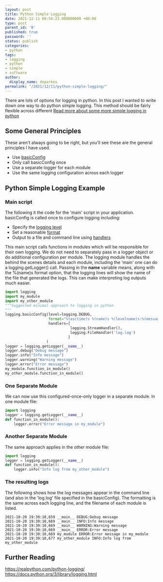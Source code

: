 ```yaml
---
layout: post
title: Python Simple Logging
date: 2021-12-11 08:54:23.000000000 +00:00
type: post
parent_id: '0'
published: true
password: ''
status: publish
categories:
- python
tags:
- logging
- python
- simple
- software
author:
  display_name: deparkes
permalink: "/2021/12/11/python-simple-logging/"
---
```

There are lots of options for logging in python. In this post I wanted to write down one way to do python simple logging. This method should be fairly flexible across different
<a href="https://deparkes.co.uk/2017/02/17/simple-python-logging/">Read more about some more simple logging in python</a>
<h2>Some General Principles</h2>
These aren't always going to be right, but you'll see these are the general principles I have used.
<ul>
<li>Use <a href="https://docs.python.org/3/library/logging.html#logging.basicConfig">basicConfig</a>
</li>
<li>Only call basicConfig once</li>
<li>Use a separate logger for each module</li>
<li>Use the same logging configuration across each logger</li>
</ul>
<h2>Python Simple Logging Example</h2>
<h3>Main script</h3>
The following it the code for the 'main' script in your application.
basicConfig is called once to configure logging including:
<ul>
<li>Specify the <a href="https://docs.python.org/3/howto/logging.html#when-to-use-logging">logging level</a>
</li>
<li>Set a reasonable <a href="https://docs.python.org/3/library/logging.html#formatter-objects">format</a>
</li>
<li>Output to a file and command line using <a href="https://docs.python.org/3/library/logging.handlers.html">handlers</a>
</li>
</ul>
This main script calls functions in modules which will be responsible for their own logging. We do not need to separately pass in a logger object or do additional configuration per module.
The logging module handles the behind the scenes details and each module, including the 'main' one can do a logging.getLogger() call.
Passing in the <strong>name</strong> variable means, along with the %(name)s format option, that the logging lines will show the name of the file that generated the logs. This can make interpreting log outputs much easier.

```python
import logging
import my_module
import my_other_module
"""Suggested minimal approach to logging in python
"""
logging.basicConfig(level=logging.DEBUG,
                    format="%(asctime)s %(name)s %(levelname)s:%(message)s",
                    handlers=[
                              logging.StreamHandler(),
                              logging.FileHandler('log.log')
                             ]
                   )
logger = logging.getLogger(__name__)
logger.debug("Debug message")
logger.info("Info message")
logger.warning("Warning message")
logger.error("Error message")
my_module.function_in_module()
my_other_module.function_in_module()
```

<h3>One Separate Module</h3>
We can now use this configured-once-only logger in a separate module.
In one module file:

```python
import logging
logger = logging.getLogger(__name__)
def function_in_module():
    logger.error("Error message in my_module")
```

<h3>Another Separate Module</h3>
The same approach applies in the other module file:

```python
import logging
logger = logging.getLogger(__name__)
def function_in_module():
    logger.info("Info log from my_other_module")
```

<h3>The resulting logs</h3>
The following shows how the log messages appear in the command line (and also in the 'log.log' file specified in the basicConfig).
The formatting is the same across each logging line, and the filename of each module is listed.

```
2021-10-20 19:30:10,659 __main__ DEBUG:Debug message
2021-10-20 19:30:10,669 __main__ INFO:Info message
2021-10-20 19:30:10,669 __main__ WARNING:Warning message
2021-10-20 19:30:10,669 __main__ ERROR:Error message
2021-10-20 19:30:10,669 my_module ERROR:Error message in my_module
2021-10-20 19:30:10,677 my_other_module INFO:Info log from my_other_module
```

<h2>Further Reading</h2>
<a href="https://realpython.com/python-logging/">https://realpython.com/python-logging/</a>
<a href="https://docs.python.org/3/library/logging.html">https://docs.python.org/3/library/logging.html</a>

